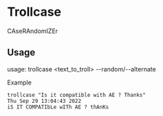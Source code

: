 # Trollcase
CAseRAndomIZEr


## Usage

usage: trollcase <text_to_troll> --random/--alternate

Example

```
trollcase "Is it compatible with AE ? Thanks"                                                                                                    Thu Sep 29 13:04:43 2022
iS IT COMPATIbLe wITh AE ? thAnKs
```
